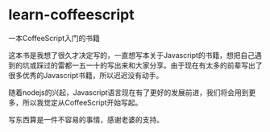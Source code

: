 learn-coffeescript
==================

一本CoffeeScript入门的书籍


这本书是我想了很久才决定写的，一直想写本关于Javascript的书籍，想把自己遇到的坑或踩过的雷都一五一十的写出来和大家分享。由于现在有太多的前辈写出了很多优秀的Javascript书籍，所以迟迟没有动手。

随着nodejs的兴起，Javascript语言现在有了更好的发展前进，我们将会用到更多，所以我觉定从CoffeeScript开始写起。

写东西算是一件不容易的事情，感谢老婆的支持。